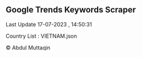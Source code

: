 

## Google Trends Keywords Scraper 
 
Last Update 17-07-2023 , 14:50:31

Country List :
VIETNAM.json



© Abdul Muttaqin 

